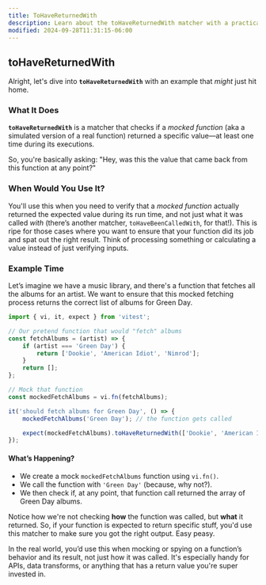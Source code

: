 ```yaml
---
title: ToHaveReturnedWith
description: Learn about the toHaveReturnedWith matcher with a practical example.
modified: 2024-09-28T11:31:15-06:00
---
```


## toHaveReturnedWith

Alright, let's dive into **`toHaveReturnedWith`** with an example that _might_ just hit home.

### What It Does

**`toHaveReturnedWith`** is a matcher that checks if a _mocked function_ (aka a simulated version of a real function) returned a specific value—at least one time during its executions.

So, you're basically asking: "Hey, was this the value that came back from this function at any point?"

### When Would You Use It?

You'll use this when you need to verify that a _mocked function_ actually returned the expected value during its run time, and not just what it was called _with_ (there’s another matcher, `toHaveBeenCalledWith`, for that!). This is ripe for those cases where you want to ensure that your function did its job and spat out the right result. Think of processing something or calculating a value instead of just verifying inputs.

### Example Time

Let’s imagine we have a music library, and there's a function that fetches all the albums for an artist. We want to ensure that this mocked fetching process returns the correct list of albums for Green Day.

```javascript
import { vi, it, expect } from 'vitest';

// Our pretend function that would "fetch" albums
const fetchAlbums = (artist) => {
	if (artist === 'Green Day') {
		return ['Dookie', 'American Idiot', 'Nimrod'];
	}
	return [];
};

// Mock that function
const mockedFetchAlbums = vi.fn(fetchAlbums);

it('should fetch albums for Green Day', () => {
	mockedFetchAlbums('Green Day'); // the function gets called

	expect(mockedFetchAlbums).toHaveReturnedWith(['Dookie', 'American Idiot', 'Nimrod']);
});
```

#### What’s Happening?

- We create a mock `mockedFetchAlbums` function using `vi.fn()`.
- We call the function with `'Green Day'` (because, why not?).
- We then check if, at any point, that function call returned the array of Green Day albums.

Notice how we're not checking **how** the function was called, but **what** it returned. So, if your function is expected to return specific stuff, you'd use this matcher to make sure you got the right output. Easy peasy.

In the real world, you’d use this when mocking or spying on a function’s behavior and its result, not just how it was called. It's especially handy for APIs, data transforms, or anything that has a return value you're super invested in.

```ts

```
